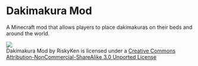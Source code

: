 Dakimakura Mod
==================

A Minecraft mod that allows players to place dakimakuras on their beds and around the world.

![](https://i.creativecommons.org/l/by-nc-sa/3.0/88x31.png)  
Dakimakura Mod by RiskyKen is licensed under a [Creative Commons Attribution-NonCommercial-ShareAlike 3.0 Unported License](https://creativecommons.org/licenses/by-nc-sa/3.0/)
